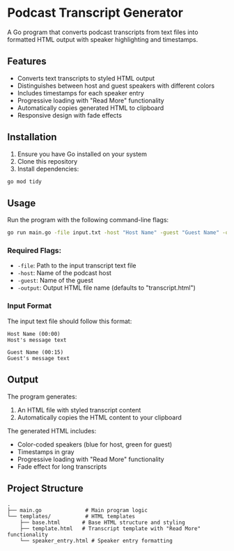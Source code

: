 # Podcast Transcript Generator

A Go program that converts podcast transcripts from text files into formatted HTML output with speaker highlighting and timestamps.

## Features

- Converts text transcripts to styled HTML output
- Distinguishes between host and guest speakers with different colors
- Includes timestamps for each speaker entry
- Progressive loading with "Read More" functionality
- Automatically copies generated HTML to clipboard
- Responsive design with fade effects

## Installation

1. Ensure you have Go installed on your system
2. Clone this repository
3. Install dependencies:
```bash
go mod tidy
```

## Usage

Run the program with the following command-line flags:

```bash
go run main.go -file input.txt -host "Host Name" -guest "Guest Name" -output output.html
```

### Required Flags:
- `-file`: Path to the input transcript text file
- `-host`: Name of the podcast host
- `-guest`: Name of the guest
- `-output`: Output HTML file name (defaults to "transcript.html")

### Input Format

The input text file should follow this format:
```
Host Name (00:00)
Host's message text

Guest Name (00:15)
Guest's message text
```

## Output

The program generates:
1. An HTML file with styled transcript content
2. Automatically copies the HTML content to your clipboard

The generated HTML includes:
- Color-coded speakers (blue for host, green for guest)
- Timestamps in gray
- Progressive loading with "Read More" functionality
- Fade effect for long transcripts

## Project Structure

```
.
├── main.go              # Main program logic
└── templates/           # HTML templates
    ├── base.html       # Base HTML structure and styling
    ├── template.html   # Transcript template with "Read More" functionality
    └── speaker_entry.html # Speaker entry formatting
```